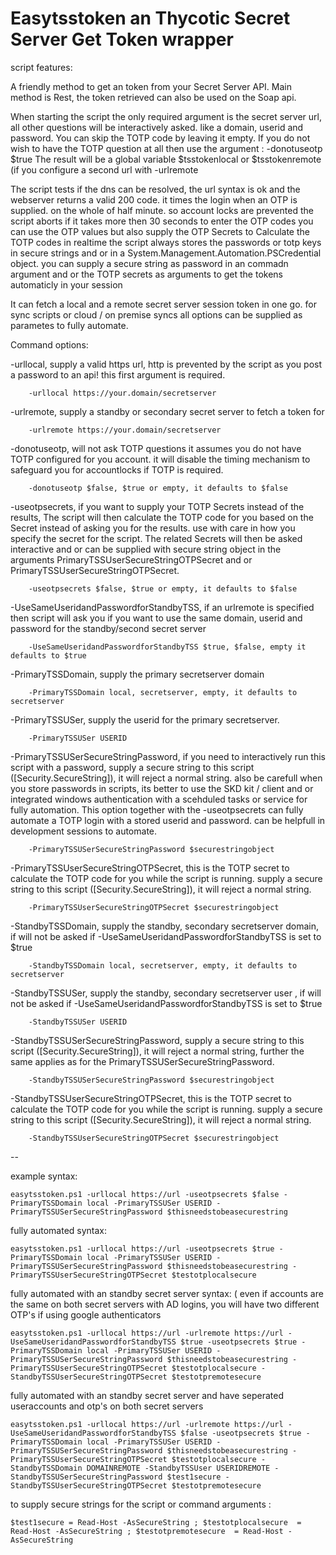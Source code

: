 # Easytsstoken an Thycotic Secret Server Get Token wrapper    

script features:
    
A friendly method to get an token from your Secret Server API.
Main method is Rest, the token retrieved can also be used on the Soap api.

When starting the script the only required argument is the secret server url, all other questions will be interactively asked. like a domain, userid and password.
You can skip the TOTP code by leaving it empty. If you do not wish to have the TOTP question at all then use the argument : -donotuseotp $true
The result will be a global variable $tsstokenlocal or $tsstokenremote (if you configure a second url with -urlremote

The script tests if the dns can be resolved, the url syntax is ok and the webserver returns a valid 200 code. 
it times the login when an OTP is supplied. on the whole of half minute. so account locks are prevented
the script aborts if it takes more then 30 seconds to enter the OTP codes
you can use the OTP values but also supply the OTP Secrets to Calculate the TOTP codes in realtime
the script always stores the passwords or totp keys in secure strings and or in a System.Management.Automation.PSCredential object. 
you can supply a secure string as password in an commadn argument and or the TOTP secrets as arguments to get the tokens automaticly in your session

It can fetch a local and a remote secret server session token in one go. for sync scripts  or cloud / on premise syncs
all options can be supplied as parametes to fully automate.

Command options:

-urllocal, supply a valid https url, http is prevented by the script as you post a password to an api! this first argument is required.

        -urllocal https://your.domain/secretserver
        
-urlremote, supply a standby or secondary secret server to fetch a token for

        -urlremote https://your.domain/secretserver

-donotuseotp, will not ask TOTP questions it assumes you do not have TOTP configured for you account. it will disable the timing mechanism to safeguard you for accountlocks if TOTP is required.

        -donotuseotp $false, $true or empty, it defaults to $false 
        
-useotpsecrets, if you want to supply your TOTP Secrets instead of the results, The script will then calculate the TOTP code for you based on the Secret instead of asking you for the results. use with care in how you specify the secret for the script. The related Secrets will then be asked interactive and or can be supplied with secure string object in the arguments PrimaryTSSUserSecureStringOTPSecret and or PrimaryTSSUserSecureStringOTPSecret.

        -useotpsecrets $false, $true or empty, it defaults to $false

-UseSameUseridandPasswordforStandbyTSS, if an urlremote is specified then script will ask you if you want to use the same domain, userid and password for the standby/second secret server

        -UseSameUseridandPasswordforStandbyTSS $true, $false, empty it defaults to $true

-PrimaryTSSDomain, supply the primary secretserver domain

        -PrimaryTSSDomain local, secretserver, empty, it defaults to secretserver

-PrimaryTSSUSer, supply the userid for the primary secretserver.

        -PrimaryTSSUSer USERID

 -PrimaryTSSUSerSecureStringPassword, if you need to interactively run this script with a password, supply a secure string to this script ([Security.SecureString]), it will reject a normal string. also be carefull when you store passwords in scripts, its better to use the SKD kit / client and or integrated windows authentication with a scehduled tasks or service for fully automation. This option together with the -useotpsecrets can fully automate a TOTP login with a stored userid and password. can be helpfull in development sessions to automate.

        -PrimaryTSSUSerSecureStringPassword $securestringobject

 -PrimaryTSSUserSecureStringOTPSecret, this is the TOTP secret to calculate the TOTP code for you while the script is running. supply a secure string to this script ([Security.SecureString]), it will reject a normal string. 
 
        -PrimaryTSSUserSecureStringOTPSecret $securestringobject
 
 -StandbyTSSDomain, supply the standby, secondary secretserver domain, if will not be asked if -UseSameUseridandPasswordforStandbyTSS is set to $true
 
        -StandbyTSSDomain local, secretserver, empty, it defaults to secretserver

-StandbyTSSUSer, supply the standby, secondary secretserver user , if will not be asked if -UseSameUseridandPasswordforStandbyTSS is set to $true

        -StandbyTSSUSer USERID

-StandbyTSSUSerSecureStringPassword, supply a secure string to this script ([Security.SecureString]), it will reject a normal string, further the same applies  as for the PrimaryTSSUSerSecureStringPassword.

        -StandbyTSSUSerSecureStringPassword $securestringobject

-StandbyTSSUserSecureStringOTPSecret, this is the TOTP secret to calculate the TOTP code for you while the script is running. supply a secure string to this script ([Security.SecureString]), it will reject a normal string. 

        -StandbyTSSUserSecureStringOTPSecret $securestringobject

--

example syntax:

    easytsstoken.ps1 -urllocal https://url -useotpsecrets $false -PrimaryTSSDomain local -PrimaryTSSUSer USERID -PrimaryTSSUSerSecureStringPassword $thisneedstobeasecurestring

fully automated syntax:

    easytsstoken.ps1 -urllocal https://url -useotpsecrets $true -PrimaryTSSDomain local -PrimaryTSSUSer USERID -PrimaryTSSUSerSecureStringPassword $thisneedstobeasecurestring -PrimaryTSSUserSecureStringOTPSecret $testotplocalsecure

fully automated with an standby secret server syntax: ( even if accounts are the same on both secret servers with AD logins, you will have two different OTP's if using google authenticators

    easytsstoken.ps1 -urllocal https://url -urlremote https://url -UseSameUseridandPasswordforStandbyTSS $true -useotpsecrets $true -PrimaryTSSDomain local -PrimaryTSSUSer USERID -PrimaryTSSUSerSecureStringPassword $thisneedstobeasecurestring -PrimaryTSSUserSecureStringOTPSecret $testotplocalsecure -StandbyTSSUserSecureStringOTPSecret $testotpremotesecure

fully automated with an standby secret server and have seperated useraccounts and otp's on both secret servers

    easytsstoken.ps1 -urllocal https://url -urlremote https://url -UseSameUseridandPasswordforStandbyTSS $false -useotpsecrets $true -PrimaryTSSDomain local -PrimaryTSSUSer USERID -PrimaryTSSUSerSecureStringPassword $thisneedstobeasecurestring -PrimaryTSSUserSecureStringOTPSecret $testotplocalsecure -StandbyTSSDomain DOMAINREMOTE -StandbyTSSUser USERIDREMOTE -StandbyTSSUSerSecureStringPassword $test1secure -StandbyTSSUserSecureStringOTPSecret $testotpremotesecure

to supply secure strings for the script or command arguments : 

    $test1secure = Read-Host -AsSecureString ; $testotplocalsecure  = Read-Host -AsSecureString ; $testotpremotesecure  = Read-Host -AsSecureString

